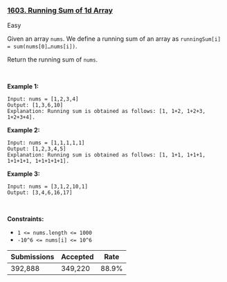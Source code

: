 ### [1603. Running Sum of 1d Array](https://leetcode.com/problems/running-sum-of-1d-array/)

Easy

Given an array `` nums ``. We define a running sum of an array as `` runningSum[i] = sum(nums[0]…nums[i]) ``.

Return the running sum of `` nums ``.

 

__Example 1:__

```
Input: nums = [1,2,3,4]
Output: [1,3,6,10]
Explanation: Running sum is obtained as follows: [1, 1+2, 1+2+3, 1+2+3+4].
```

__Example 2:__

```
Input: nums = [1,1,1,1,1]
Output: [1,2,3,4,5]
Explanation: Running sum is obtained as follows: [1, 1+1, 1+1+1, 1+1+1+1, 1+1+1+1+1].
```

__Example 3:__

```
Input: nums = [3,1,2,10,1]
Output: [3,4,6,16,17]
```

 

__Constraints:__

*   `` 1 <= nums.length <= 1000 ``
*   `` -10^6 <= nums[i] <= 10^6 ``

| Submissions    | Accepted     | Rate   |
| -------------- | ------------ | ------ |
| 392,888 | 349,220 | 88.9% |